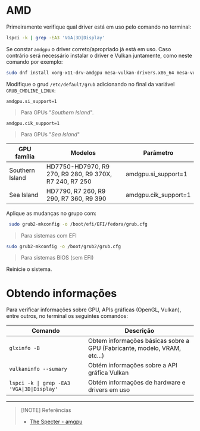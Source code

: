 # AMD
Primeiramente verifique qual driver está em uso pelo comando no terminal:
```sh
lspci -k | grep -EA3 'VGA|3D|Display'
```

Se constar `amdgpu` o driver correto/apropriado já está em uso. Caso contrário será necessário instalar o driver e Vulkan juntamente, como neste comando por exemplo:
```sh
sudo dnf install xorg-x11-drv-amdgpu mesa-vulkan-drivers.x86_64 mesa-vulkan-drivers.i686 vulkan-loader.x86_64 vulkan-loader.i686 vulkan-tools
```

Modifique o grud `/etc/default/grub` adicionando no final da variável `GRUB_CMDLINE_LINUX`:
```
amdgpu.si_support=1
```
>Para GPUs "*Southern Island*".

```
amdgpu.cik_support=1
```
> Para GPUs "*Sea Island*"

| GPU família     | Modelos                                                | Parâmetro            |
| --------------- | ------------------------------------------------------ | -------------------- |
| Southern Island | HD7750-HD7970, R9 270, R9 280, R9 370X, R7 240, R7 250 | amdgpu.si_support=1  |
| Sea Island      | HD7790, R7 260, R9 290, R7 360, R9 390                 | amdgpu.cik_support=1 |
Aplique as mudanças no grupo com:
```sh
 sudo grub2-mkconfig -o /boot/efi/EFI/fedora/grub.cfg
```
> Para sistemas com EFI

```sh
sudo grub2-mkconfig -o /boot/grub2/grub.cfg
```
> Para sistemas BIOS (sem EFI)

Reinicie o sistema.

# Obtendo informações
Para verificar informações sobre GPU, APIs gráficas (OpenGL, Vulkan), entre outros, no terminal os seguintes comandos:

| Comando                                    | Descrição                                                                |
| ------------------------------------------ | ------------------------------------------------------------------------ |
| `glxinfo -B`                               | Obtem informações básicas sobre a GPU (Fabricante, modelo, VRAM, etc...) |
| `vulkaninfo --sumary`                      | Obtém informações sobre a API gráfica Vulkan                             |
| `lspci -k \| grep -EA3 'VGA\|3D\|Display'` | Obtém informações de hardware e drivers em uso                           |

---

> [!NOTE] Referências
> - [The Specter - amgpu](https://thespecter.net/blog/technology/enabling-amdgpu-on-fedora-31-for-using-vulkan-with-r7-and-r9-radeon-cards/)
 
